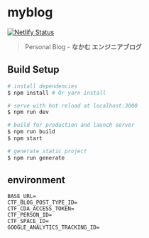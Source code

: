 # myblog

[![Netlify Status](https://api.netlify.com/api/v1/badges/cf529e87-8a15-41e2-ba14-55960a8d18cd/deploy-status)](https://app.netlify.com/sites/nakamublog/deploys)

> Personal Blog - **なかむ エンジニアブログ**


## Build Setup

``` bash
# install dependencies
$ npm install # Or yarn install

# serve with hot reload at localhost:3000
$ npm run dev

# build for production and launch server
$ npm run build
$ npm start

# generate static project
$ npm run generate
```

## environment

```
BASE_URL=
CTF_BLOG_POST_TYPE_ID=
CTF_CDA_ACCESS_TOKEN=
CTF_PERSON_ID=
CTF_SPACE_ID=
GOOGLE_ANALYTICS_TRACKING_ID=
```
